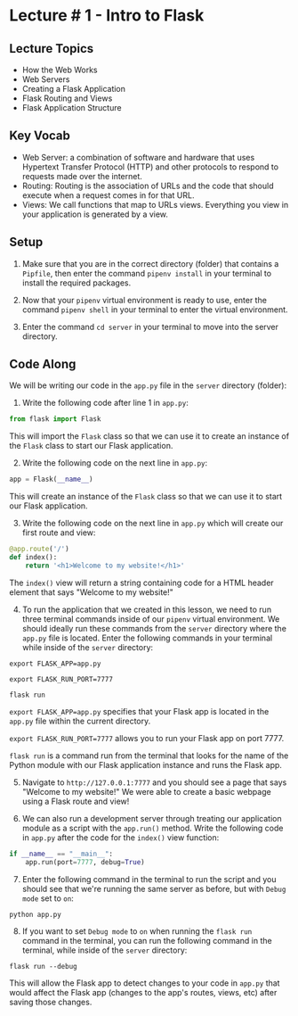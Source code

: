 # Lecture # 1 - Intro to Flask

## Lecture Topics

- How the Web Works
- Web Servers
- Creating a Flask Application
- Flask Routing and Views
- Flask Application Structure

## Key Vocab

- Web Server: a combination of software and hardware that uses Hypertext Transfer Protocol (HTTP) and other protocols to respond to requests made over the internet.
- Routing: Routing is the association of URLs and the code that should execute when a request comes in for that URL.
- Views: We call functions that map to URLs views. Everything you view in your application is generated by a view.

## Setup

1. Make sure that you are in the correct directory (folder) that contains a `Pipfile`, then enter the command `pipenv install` in your terminal to install the required packages.

2. Now that your `pipenv` virtual environment is ready to use, enter the command `pipenv shell` in your terminal to enter the virtual environment.

3. Enter the command `cd server` in your terminal to move into the server directory.

## Code Along

We will be writing our code in the `app.py` file in the `server` directory (folder):

1. Write the following code after line 1 in `app.py`:

```py
from flask import Flask
```

This will import the `Flask` class so that we can use it to create an instance of the `Flask` class to start our Flask application.

2. Write the following code on the next line in `app.py`:

```py
app = Flask(__name__)
```

This will create an instance of the `Flask` class so that we can use it to start our Flask application.

3. Write the following code on the next line in `app.py` which will create our first route and view:

```py
@app.route('/')
def index():
    return '<h1>Welcome to my website!</h1>'
```

The `index()` view will return a string containing code for a HTML header element that says "Welcome to my website!"

4. To run the application that we created in this lesson, we need to run three terminal commands inside of our `pipenv` virtual environment. We should ideally run these commands from the `server` directory where the `app.py` file is located. Enter the following commands in your terminal while inside of the `server` directory:

```
export FLASK_APP=app.py

export FLASK_RUN_PORT=7777

flask run
```

`export FLASK_APP=app.py` specifies that your Flask app is located in the `app.py` file within the current directory.

`export FLASK_RUN_PORT=7777` allows you to run your Flask app on port 7777.

`flask run` is a command run from the terminal that looks for the name of the Python module with our Flask application instance and runs the Flask app.

5. Navigate to `http://127.0.0.1:7777` and you should see a page that says "Welcome to my website!" We were able to create a basic webpage using a Flask route and view!

6. We can also run a development server through treating our application module as a script with the `app.run()` method. Write the following code in `app.py` after the code for the `index()` view function:

```py
if __name__ == "__main__":
    app.run(port=7777, debug=True)
```

7. Enter the following command in the terminal to run the script and you should see that we're running the same server as before, but with `Debug mode` set to `on`:

```
python app.py
```

8. If you want to set `Debug mode` to `on` when running the `flask run` command in the terminal, you can run the following command in the terminal, while inside of the `server` directory:

```
flask run --debug
```

This will allow the Flask app to detect changes to your code in `app.py` that would affect the Flask app (changes to the app's routes, views, etc) after saving those changes.